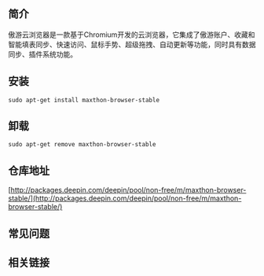 ## 简介

傲游云浏览器是一款基于Chromium开发的云浏览器，它集成了傲游账户、收藏和智能填表同步、快速访问、鼠标手势、超级拖拽、自动更新等功能，同时具有数据同步、插件系统功能。


## 安装

`sudo apt-get install maxthon-browser-stable`

## 卸载

`sudo apt-get remove maxthon-browser-stable`

## 仓库地址

[http://packages.deepin.com/deepin/pool/non-free/m/maxthon-browser-stable/](http://packages.deepin.com/deepin/pool/non-free/m/maxthon-browser-stable/)


## 常见问题


## 相关链接